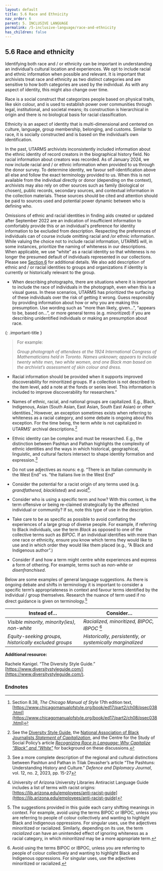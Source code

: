 ```yaml
---
layout: default
title: 5.6 Race and Ethnicity
nav_order: 6
parent: 5. INCLUSIVE LANGUAGE
permalink: /5-inclusive-language/race-and-ethnicity
has_children: false
---
```


## 5.6 Race and ethnicity

Identifying both race and / or ethnicity can be important in understanding an individual’s cultural location and experiences. We opt to include racial and ethnic information when possible and relevant. It is important that archivists treat race and ethnicity as two distinct categories and are sensitive to how both categories are used by the individual. As with any aspect of identity, this might also change over time.

Race is a social construct that categorizes people based on physical traits, like skin colour, and is used to establish power over communities through legal, institutional, and societal means; its construction is hierarchical in origin and there is no biological basis for racial classification.

Ethnicity is an aspect of identity that is multi-dimensional and centered on culture, language, group membership, belonging, and customs. Similar to race, it is socially constructed and is based on the individual’s own identification.

In the past, UTARMS archivists inconsistently included information about the ethnic identity of record creators in the biographical history field. No racial information about creators was recorded. As of January 2024, we now include racial and / or ethnic information when provided to us through the donor survey. To determine identity, we favour self-identification above all else and follow the exact terminology provided to us. When this is not available from the individual directly or donor (depending on the context), archivists may also rely on other sources such as family (biological or chosen), public records, secondary sources, and contextual information in the collection materials. These sources should be cited and attention should be paid to sources used and potential power dynamic between who is defining who.

Omissions of ethnic and racial identities in finding aids created or updated after September 2022 are an indication of insufficient information to comfortably provide this or an individual's preference for identity information to be excluded from description. Respecting the preferences of individuals can of course include omitting racial and /or ethnic information. While valuing the choice not to include racial information, UTARMS will, in some instances, prioritize the naming of whiteness in our descriptions. When applicable, we use “white” as a racial identity so that whiteness is no longer the presumed default of individuals represented in our collections. Please see [Section 6](/UTARMS-style-guide/6-narrative-description/narrative-description) for additional details. We also add description of ethnic and / or racial identities to groups and organizations if identity is currently or historically relevant to the group.

* When describing photographs, there are situations where it is important to include the race of individuals in the photograph, even when this is a visual guess. In these scenarios, UTARMS has prioritized the surfacing of these individuals over the risk of getting it wrong. Guess responsibly by providing information about how or why you are making this presumption. Use wording such as "more than likely, given…”, “appears to be, based on…”, or more general terms (e.g. minoritized) if you are describing unidentified individuals or making an presumption about race.

{: .important-title }
> For example:
>
> *Group photograph of attendees at the 1924 International Congress of Mathematicians held in Toronto. Names unknown; appears to include twenty white men, two white women, and one Black man based on the archivist’s assessment of skin colour and dress.*

* Racial information should be provided when it supports improved discoverability for minoritized groups. If a collection is not described to the item level, add a note at the fonds or series level. This information is included to improve discoverability for researchers.”

* Names of ethnic, racial, and national groups are capitalized. E.g., Black, Indigenous, Asian (South Asian, East Asian, South East Asian) or other identities.[^38] However, an exception sometimes exists when referring to whiteness as a racial category, and some debate is ongoing about this exception. For the time being, the term *white* is not capitalized in UTARMS’ archival descriptions.[^39]

* Ethnic identity can be complex and must be researched. E.g., the distinction between Pashtun and Pathan highlights the complexity of ethnic identities and the ways in which historical, geographical, linguistic, and cultural factors intersect to shape identity formation and expression.[^40]

* Do not use adjectives as nouns: e.g. “There is an Italian community in the West End” vs. “the Italians live in the West End”

* Consider the potential for a racist origin of any terms used (e.g. *grandfathered, blacklisted*) and avoid[^41].

* Consider who is using a specific term and how? With this context, is the term offensive or being re-claimed strategically by the affected individual or community? If so, note this type of use in the description.

* Take care to be as specific as possible to avoid conflating the experiences of a large group of diverse people. For example, if referring to Black individuals, use the term *Black* as opposed to one of the collective terms such as *BIPOC.* If an individual identifies with more than one race or ethnicity, ensure you know which terms they would like to use and in which order they would like them placed (e.g., “A Black and Indigenous author”.)

* Consider if and how a term might centre white experiences and express a form of othering. For example, terms such as *non-white* or *disenfranchised*.

Below are some examples of general language suggestions. As there is ongoing debate and shifts in terminology it is important to consider a specific term’s appropriateness in context and favour terms identified by the individual / group themselves. Research the nuance of term used if no direct guidance is given on terminology.[^42]

| **Instead of…**                                       | **Consider…**                                              |
| ----------------------------------------------------- | ---------------------------------------------------------- |
| *Visible minority, minority(ies), non-white*          | *Racialized, minoritized, BIPOC, IBPOC* [^43]             |
| *Equity-seeking groups, historically excluded groups* | *Historically, persistently, or systemically marginalized* |

**Additional resource:**

Rachele Kanigel. “The Diversity Style Guide.” [https://www.diversitystyleguide.com/](https://www.diversitystyleguide.com/).


### Endnotes

[^38]: Section 8.38, *The Chicago Manual of Style* 17th edition text, [https://www.chicagomanualofstyle.org/book/ed17/part2/ch08/psec038.html](https://www.chicagomanualofstyle.org/book/ed17/part2/ch08/psec038.html)

[^39]: See the [Diversity Style Guide](https://www.diversitystyleguide.com/glossary/white-white/), the [National Association of Black Journalists *Statement of Capitalization*](https://nabjonline.org/blog/nabj-statement-on-capitalizing-black-and-other-racial-identifiers/), and the Centre for the Study of Social Policy’s article *[Recognizing Race in Language: Why Capitalize “Black” and “White”](https://cssp.org/2020/03/recognizing-race-in-language-why-we-capitalize-black-and-white/)* for background on these discussions.

[^40]: See a more complete description of the regional and cultural distinctions between Pashtun and Pathan in Tilak Devasher’s article “The Pashtuns: Understanding History and Culture.” *Defence and Diplomacy Journal*, vol. 12, no. 2, 2023, pp. 15-27

[^41]: University of Arizona University Libraries Antiracist Language Guide includes a list of terms with racist origins: [https://lib.arizona.edu/employees/anti-racist-guide](https://lib.arizona.edu/employees/anti-racist-guide)

[^42]: The suggestions provided in this guide each carry shifting meanings in context. For example, avoid using the terms BIPOC or IBPOC, unless you are referring to people of colour collectively and wanting to highlight Black and Indigenous oppressions. For singular uses, use the adjectives minoritized or racialized. Similarly, depending on its use, the term *racialized* can have an unintended effect of ignoring whiteness as a racial category, in which *minoritized* may be a more appropriate term.

[^43]: Avoid using the terms BIPOC or IBPOC, unless you are referring to people of colour collectively and wanting to highlight Black and Indigenous oppressions. For singular uses, use the adjectives minoritized or racialized.